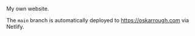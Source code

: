 My own website.

The `main` branch is automatically deployed to https://oskarrough.com via Netlify.
